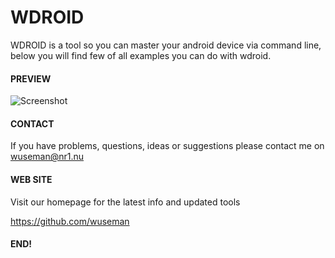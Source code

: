 # WDROID

WDROID is a tool so you can master your android device via command line, below you will find few of all examples you can do with wdroid.

#### PREVIEW

![Screenshot](.preview/wdroid-latest.gif)

#### CONTACT 

If you have problems, questions, ideas or suggestions please contact me on wuseman@nr1.nu

#### WEB SITE

Visit our homepage for the latest info and updated tools

https://github.com/wuseman

#### END!
